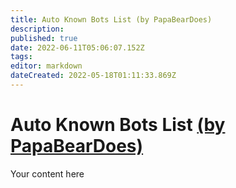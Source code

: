 ```yaml
---
title: Auto Known Bots List (by PapaBearDoes)
description: 
published: true
date: 2022-06-11T05:06:07.152Z
tags: 
editor: markdown
dateCreated: 2022-05-18T01:11:33.869Z
---
```


# Auto Known Bots List [(by PapaBearDoes)](https://www.twitch.tv/papabeardoes)
Your content here